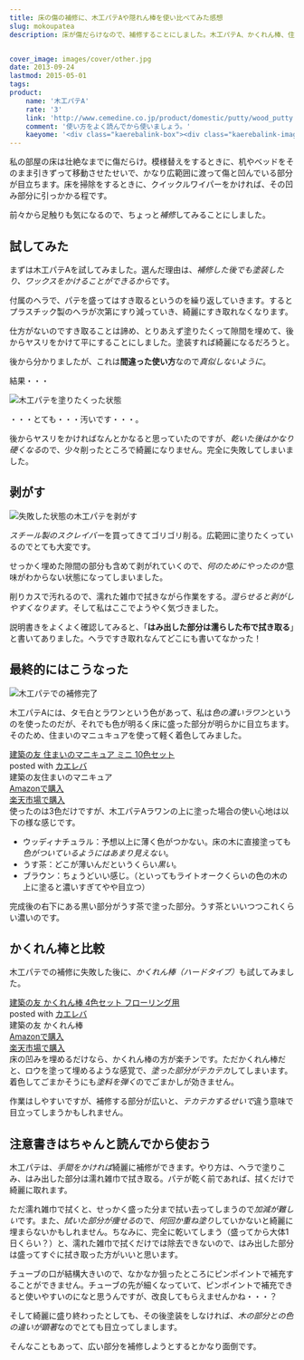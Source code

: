 ```yaml
---
title: 床の傷の補修に、木工パテAや隠れん棒を使い比べてみた感想
slug: mokoupatea
description: 床が傷だらけなので、補修することにしました。木工パテA、かくれん棒、住まいのマニキュアなどを使って補修しました。手間がかかりますが木工パテを使うのが一番きれいに仕上がると思います。それぞれの使い勝手や違いなどを簡単に書いてみました。


cover_image: images/cover/other.jpg
date: 2013-09-24
lastmod: 2015-05-01
tags: 
product:
    name: '木工パテA'
    rate: '3'
    link: 'http://www.cemedine.co.jp/product/domestic/putty/wood_putty.html'
    comment: '使い方をよく読んでから使いましょう。'
    kaeyome: '<div class="kaerebalink-box"><div class="kaerebalink-image"><a href="http://www.amazon.co.jp/exec/obidos/ASIN/B000TGHQZW/illusionspace-22/ref=nosim/" rel="nofollow" target="_blank"><img src="http://ecx.images-amazon.com/images/I/51kRPpnzbiL._SL160_.jpg" style="border: none;" /></a></div><div class="kaerebalink-info"><div class="kaerebalink-name"><a href="http://www.amazon.co.jp/exec/obidos/ASIN/B000TGHQZW/illusionspace-22/ref=nosim/" rel="nofollow" target="_blank">セメダイン 木工パテA ラワン P50ml HC-152[HTRC 4.1]</a><div class="kaerebalink-powered-date">posted with <a href="http://kaereba.com" rel="nofollow" target="_blank">カエレバ</a></div></div><div class="kaerebalink-detail"> セメダイン     </div><div class="kaerebalink-link1"><div class="shoplinkamazon"><a href="http://www.amazon.co.jp/gp/search?keywords=P50ml%20HC-152&__mk_ja_JP=%83J%83%5E%83J%83i&tag=illusionspace-22" rel="nofollow" target="_blank" title="アマゾン" >Amazonで購入</a></div><div class="shoplinkrakuten"><a href="http://hb.afl.rakuten.co.jp/hgc/0e95387f.f2aef20d.0e953880.25e412bd/?pc=http%3A%2F%2Fsearch.rakuten.co.jp%2Fsearch%2Fmall%2FP50ml%2520HC-152%2F-%2Ff.1-p.1-s.1-sf.0-st.A-v.2%3Fx%3D0%26scid%3Daf_ich_link_urltxt%26m%3Dhttp%3A%2F%2Fm.rakuten.co.jp%2F" rel="nofollow" target="_blank" title="楽天市場" >楽天市場で購入</a></div></div></div><div class="booklink-footer" style="clear: left"></div></div>'
---
```


私の部屋の床は壮絶なまでに傷だらけ。模様替えをするときに、机やベッドをそのまま引きずって移動させたせいで、かなり広範囲に渡って傷と凹んでいる部分が目立ちます。床を掃除をするときに、クイックルワイパーをかければ、その凹み部分に引っかかる程です。

前々から足触りも気になるので、ちょっと<em>補修</em>してみることにしました。


## 試してみた


まずは木工パテAを試してみました。選んだ理由は、<em>補修した後でも塗装したり、ワックスをかけることができるから</em>です。

付属のヘラで、パテを盛ってはすき取るというのを繰り返していきます。するとプラスチック製のヘラが次第にすり減っていき、綺麗にすき取れなくなります。

仕方がないのですき取ることは諦め、とりあえず塗りたくって隙間を埋めて、後からヤスリをかけて平にすることにしました。塗装すれば綺麗になるだろうと。

後から分かりましたが、これは<strong>間違った使い方</strong>なので<em>真似しないように</em>。

結果・・・

<img src="https://wantit.gcreate.jp/wp-content/uploads/2013/09/P6151383.jpg" alt="木工パテを塗りたくった状態" />

・・・とても・・・汚いです・・・。

後からヤスリをかければなんとかなると思っていたのですが、<em>乾いた後はかなり硬くなる</em>ので、少々削ったところで綺麗になりません。完全に失敗してしまいました。


## 剥がす


<img src="https://wantit.gcreate.jp/wp-content/uploads/2013/09/P6151384.jpg" alt="失敗した状態の木工パテを剥がす" />

<em>スチール製のスクレイバー</em>を買ってきてゴリゴリ削る。広範囲に塗りたくっているのでとても大変です。

せっかく埋めた隙間の部分も含めて剥がれていくので、<em>何のためにやったのか</em>意味がわからない状態になってしまいました。

削りカスで汚れるので、濡れた雑巾で拭きながら作業をする。<em>湿らせると剥がしやすくなります</em>。そして私はここでようやく気づきました。

説明書きをよくよく確認してみると、「<strong>はみ出した部分は濡らした布で拭き取る</strong>」と書いてありました。ヘラですき取れなんてどこにも書いてなかった！


## 最終的にはこうなった


<img src="https://wantit.gcreate.jp/wp-content/uploads/2013/09/P9221609.jpg" alt="木工パテでの補修完了" />

木工パテAには、タモ白とラワンという色があって、私は<em>色の濃いラワン</em>というのを使ったのだが、それでも色が明るく床に盛った部分が明らかに目立ちます。そのため、住まいのマニュキュアを使って軽く着色してみました。

<div class="kaerebalink-box">
<div class="kaerebalink-image"><a href="http://www.amazon.co.jp/exec/obidos/ASIN/B0020FPUJY/illusionspace-22/ref=nosim/" rel="nofollow" target="_blank"><img alt=""  src="http://ecx.images-amazon.com/images/I/61r4indXmSL._SL160_.jpg" style="border: none;" /></a></div>
<div class="kaerebalink-info">
<div class="kaerebalink-name"><a href="http://www.amazon.co.jp/exec/obidos/ASIN/B0020FPUJY/illusionspace-22/ref=nosim/" rel="nofollow" target="_blank">建築の友 住まいのマニキュア ミニ 10色セット</a>

<div class="kaerebalink-powered-date">posted with <a href="http://kaereba.com" rel="nofollow" target="_blank">カエレバ</a></div>
</div>
<div class="kaerebalink-detail"> 建築の友住まいのマニキュア     </div>
<div class="kaerebalink-link1">
<div class="shoplinkamazon"><a href="http://www.amazon.co.jp/gp/search?keywords=%8C%9A%92z%82%CC%97F%20%8FZ%82%DC%82%A2%82%CC%83%7D%83j%83L%83%85%83A&#038;__mk_ja_JP=%83J%83%5E%83J%83i&#038;tag=illusionspace-22" rel="nofollow" target="_blank" title="アマゾン" >Amazonで購入</a></div>
<div class="shoplinkrakuten"><a href="http://hb.afl.rakuten.co.jp/hgc/0e95387f.f2aef20d.0e953880.25e412bd/?pc=http%3A%2F%2Fsearch.rakuten.co.jp%2Fsearch%2Fmall%2F%25E5%25BB%25BA%25E7%25AF%2589%25E3%2581%25AE%25E5%258F%258B%2520%25E4%25BD%258F%25E3%2581%25BE%25E3%2581%2584%25E3%2581%25AE%25E3%2583%259E%25E3%2583%258B%25E3%2582%25AD%25E3%2583%25A5%25E3%2582%25A2%2F-%2Ff.1-p.1-s.1-sf.0-st.A-v.2%3Fx%3D0%26scid%3Daf_ich_link_urltxt%26m%3Dhttp%3A%2F%2Fm.rakuten.co.jp%2F" rel="nofollow" target="_blank" title="楽天市場" >楽天市場で購入</a></div>
</div>
</div>
<div class="booklink-footer" style="clear: left"></div>
</div>
使ったのは3色だけですが、木工パテAラワンの上に塗った場合の使い心地は以下の様な感じです。

<ul>
<li>ウッディナチュラル：予想以上に薄く色がつかない。床の木に直接塗っても<em>色がついているようにはあまり見えない</em>。</li>
<li>うす茶：どこが薄いんだというくらい<em>黒い</em>。</li>
<li>ブラウン：ちょうどいい感じ。（といってもライトオークくらいの色の木の上に塗ると濃いすぎてやや目立つ）
</ul>
完成後の右下にある黒い部分がうす茶で塗った部分。うす茶といいつつこれくらい濃いのです。


## かくれん棒と比較


木工パテでの補修に失敗した後に、<em>かくれん棒（ハードタイプ）</em>も試してみました。

<div class="kaerebalink-box">
<div class="kaerebalink-image"><a href="http://www.amazon.co.jp/exec/obidos/ASIN/B001VLCYQ0/illusionspace-22/ref=nosim/" rel="nofollow" target="_blank"><img alt=""  src="http://ecx.images-amazon.com/images/I/51ayYd9uy5L._SL160_.jpg" style="border: none;" /></a></div>
<div class="kaerebalink-info">
<div class="kaerebalink-name"><a href="http://www.amazon.co.jp/exec/obidos/ASIN/B001VLCYQ0/illusionspace-22/ref=nosim/" rel="nofollow" target="_blank">建築の友 かくれん棒 4色セット フローリング用</a>

<div class="kaerebalink-powered-date">posted with <a href="http://kaereba.com" rel="nofollow" target="_blank">カエレバ</a></div>
</div>
<div class="kaerebalink-detail"> 建築の友 かくれん棒     </div>
<div class="kaerebalink-link1">
<div class="shoplinkamazon"><a href="http://www.amazon.co.jp/gp/search?keywords=%8C%9A%92z%82%CC%97F%20%82%A9%82%AD%82%EA%82%F1%96_%81%40%83t%83%8D%81%5B%83%8A%83%93%83O%97p&#038;__mk_ja_JP=%83J%83%5E%83J%83i&#038;tag=illusionspace-22" rel="nofollow" target="_blank" title="アマゾン" >Amazonで購入</a></div>
<div class="shoplinkrakuten"><a href="http://hb.afl.rakuten.co.jp/hgc/0e95387f.f2aef20d.0e953880.25e412bd/?pc=http%3A%2F%2Fsearch.rakuten.co.jp%2Fsearch%2Fmall%2F%25E5%25BB%25BA%25E7%25AF%2589%25E3%2581%25AE%25E5%258F%258B%2520%25E3%2581%258B%25E3%2581%258F%25E3%2582%258C%25E3%2582%2593%25E6%25A3%2592%25E3%2580%2580%25E3%2583%2595%25E3%2583%25AD%25E3%2583%25BC%25E3%2583%25AA%25E3%2583%25B3%25E3%2582%25B0%25E7%2594%25A8%2F-%2Ff.1-p.1-s.1-sf.0-st.A-v.2%3Fx%3D0%26scid%3Daf_ich_link_urltxt%26m%3Dhttp%3A%2F%2Fm.rakuten.co.jp%2F" rel="nofollow" target="_blank" title="楽天市場" >楽天市場で購入</a></div>
</div>
</div>
<div class="booklink-footer" style="clear: left"></div>
</div>
床の凹みを埋めるだけなら、かくれん棒の方が楽チンです。ただかくれん棒だと、ロウを塗って埋めるような感覚で、<em>塗った部分がテカテカ</em>してしまいます。着色してごまかそうにも<em>塗料を弾く</em>のでごまかしが効きません。

作業はしやすいですが、補修する部分が広いと、<em>テカテカするせいで</em>違う意味で目立ってしまうかもしれません。


## 注意書きはちゃんと読んでから使おう


木工パテは、<em>手間をかければ</em>綺麗に補修ができます。やり方は、ヘラで塗りこみ、はみ出した部分は濡れ雑巾で拭き取る。パテが乾く前であれば、拭くだけで綺麗に取れます。

ただ濡れ雑巾で拭くと、せっかく盛った分まで拭い去ってしまうので<em>加減が難しい</em>です。また、<em>拭いた部分が痩せる</em>ので、<em>何回か重ね塗り</em>していかないと綺麗に埋まらないかもしれません。ちなみに、完全に乾いてしまう（盛ってから大体1日くらい？）と、濡れた雑巾で拭くだけでは除去できないので、はみ出した部分は盛ってすぐに拭き取った方がいいと思います。

チューブの口が結構大きいので、なかなか狙ったところにピンポイントで補充することができません。チューブの先が細くなっていて、ピンポイントで補充できると使いやすいのになと思うんですが、改良してもらえませんかね・・・？

そして綺麗に盛り終わったとしても、その後塗装をしなければ、<em>木の部分との色の違いが顕著</em>なのでとても目立ってしまします。

そんなこともあって、広い部分を補修しようとするとかなり面倒です。


  